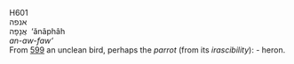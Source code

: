 H601  
אנפה  
אֲנָפָה ‎ ‘ănâphâh  
*an-aw-faw‘*  
From [599](h0599) an unclean bird, perhaps the *parrot* (from its
*irascibility*): - heron.  
